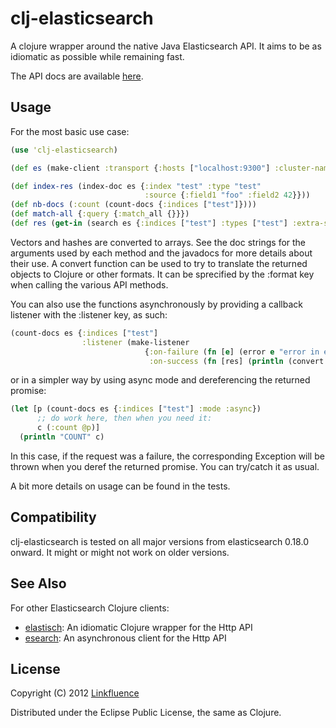 # clj-elasticsearch

A clojure wrapper around the native Java Elasticsearch API. It aims to be as idiomatic as possible while remaining fast.

The API docs are available [here](http://ngrunwald.github.com/clj-elasticsearch).

## Usage

For the most basic use case:

```clojure
(use 'clj-elasticsearch)

(def es (make-client :transport {:hosts ["localhost:9300"] :cluster-name "elasticsearch"}))

(def index-res (index-doc es {:index "test" :type "test"
                              :source {:field1 "foo" :field2 42}}))
(def nb-docs (:count (count-docs {:indices ["test"]})))
(def match-all {:query {:match_all {}}})
(def res (get-in (search es {:indices ["test"] :types ["test"] :extra-source match-all}) [:hits :hits]))
```
Vectors and hashes are converted to arrays. See the doc strings for the arguments used by each method and the javadocs for more details about their use. A convert function can be used to try to translate the returned objects to Clojure or other formats. It can be sprecified by the :format key when calling the various API methods.

You can also use the functions asynchronously by providing a callback listener with the :listener key, as such:

```clojure
(count-docs es {:indices ["test"]
                :listener (make-listener
                              {:on-failure (fn [e] (error e "error in es listener"))
                               :on-success (fn [res] (println (convert res :clj)))})})
```
or in a simpler way by using async mode and dereferencing the returned promise:

```clojure
(let [p (count-docs es {:indices ["test"] :mode :async})
      ;; do work here, then when you need it:
      c (:count @p)]
  (println "COUNT" c)
```
In this case, if the request was a failure, the corresponding Exception will be thrown when you deref the returned promise. You can try/catch it as usual.

A bit more details on usage can be found in the tests.

## Compatibility

clj-elasticsearch is tested on all major versions from elasticsearch 0.18.0 onward. It might or might not work on older versions.

## See Also

For other Elasticsearch Clojure clients:

* [elastisch](https://github.com/clojurewerkz/elastisch): An idiomatic Clojure wrapper for the Http API
* [esearch](https://github.com/mpenet/clj-esearch): An asynchronous client for the Http API

## License

Copyright (C) 2012 [Linkfluence](http://linkfluence.net)

Distributed under the Eclipse Public License, the same as Clojure.
